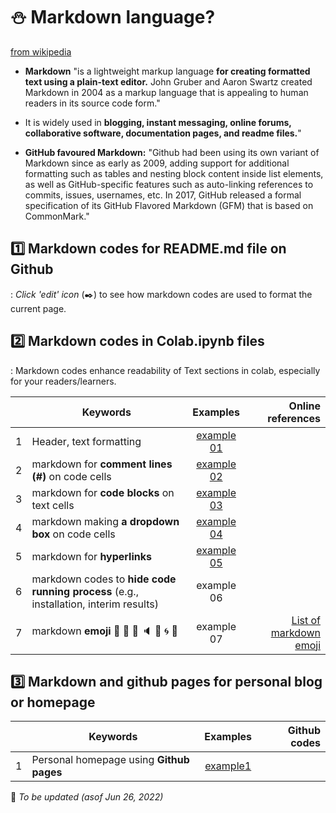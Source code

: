 # ⛄ Markdown language? 

[from wikipedia](https://en.wikipedia.org/wiki/Markdown)
- **Markdown** "is a lightweight markup language **for creating formatted text using a plain-text editor.** John Gruber and Aaron Swartz created Markdown in 2004 as a markup language that is appealing to human readers in its source code form."   
- It is widely used in **blogging, instant messaging, online forums, collaborative software, documentation pages, and readme files.**"    

- **GitHub favoured Markdown:** "Github had been using its own variant of Markdown since as early as 2009, adding support for additional formatting such as tables and nesting block content inside list elements, as well as GitHub-specific features such as auto-linking references to commits, issues, usernames, etc. In 2017, GitHub released a formal specification of its GitHub Flavored Markdown (GFM) that is based on CommonMark."  


## 1️⃣ Markdown codes for README.md file on Github
: _Click 'edit' icon_ (✒️) to see how markdown codes are used to format the current page.


## 2️⃣ Markdown codes in Colab.ipynb files
: Markdown codes enhance readability of Text sections in colab, especially for your readers/learners.

|  | Keywords | Examples | Online references |  
|:--:|---|:---:|---:|  
| 1 | Header, text formatting | [example 01](/md_example01.ipynb) |  |  
| 2 | markdown for **comment lines (#)** on code cells | [example 02](/md_example02.ipynb) |  |
| 3 | markdown for **code blocks** on text cells | [example 03](/md_example03.ipynb) |  |
| 4 | markdown making **a dropdown box** on code cells | [example 04](/md_example04.ipynb) |  |
| 5 | markdown for **hyperlinks** | [example 05](/md_example05.ipynb) |  |
| 6 | markdown codes to **hide code running process** (e.g., installation, interim results) | example 06 |  |
| 7 | markdown **emoji** 🍎 🎹 🔎 🔈 🌱 🌀 💜  | example 07 | [List of markdown emoji](https://gist.github.com/rxaviers/7360908)  |

## 3️⃣ Markdown and github pages for personal blog or homepage

|  | Keywords | Examples | Github codes |  
|:--:|---|:---:|---:| 
| 1 | Personal homepage using **Github pages** | [example1](https://MK316.github.io) |  |   


🔧 _To be updated (asof Jun 26, 2022)_  

